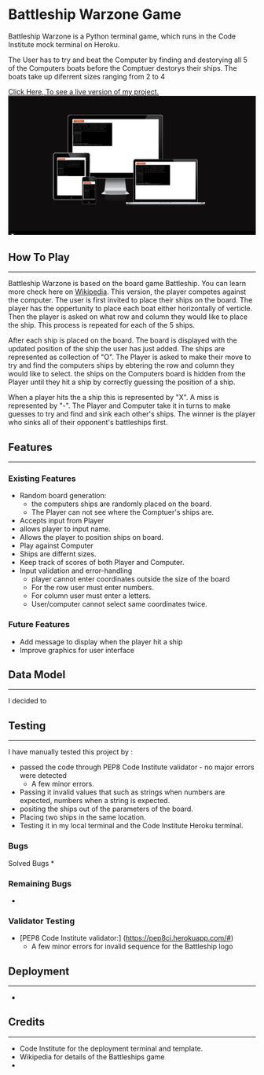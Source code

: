 # Battleship Warzone Game
Battleship Warzone is a Python terminal game, which runs in the Code Institute mock terminal on Heroku.

The User has to try and beat the Computer by finding and destorying all 5 of the Computers boats before the Comptuer destorys their ships. The boats take up diferrent sizes ranging from 2 to 4

[Click Here, To see a live version of my project.](https://battleship-kf.herokuapp.com/)
![Site on all Screen Sizes](images/on_all_screens.png)
## How To Play
-----
Battleship Warzone is based on the board game Battleship. You can learn more check here on [Wikipedia](https://en.wikipedia.org/wiki/Battleship_(game)). This version, the player competes against the computer. The user is first invited to place their ships on the board. The player has the oppertunity to place each boat either horizontally of verticle. Then the player is asked on what row and column they would like to place the ship. This process is repeated for each of the 5 ships.

After each ship is placed on the board. The board is displayed with the updated position of the ship the user has just added. The ships are represented as collection of "O". The Player is asked to make their move to try and find the computers ships by ebtering the row and column they would like to select. the ships on the Computers board is hidden from the Player until they hit a ship by correctly guessing the position of a ship. 

When a player hits the a ship this is represented by "X". A miss is represented by "-". The Player and Computer take it in turns to make guesses to try and find and sink each other's ships.
The winner is the player who sinks all of their opponent's battleships first.
## Features
-----
### Existing Features
* Random board generation:
    * the computers ships are randomly placed on the board.
    * The Player can not see where the Comptuer's ships are.
* Accepts input from Player
* allows player to input name.
* Allows the player to position ships on board.
* Play against Computer
* Ships are differnt sizes.
* Keep track of scores of both Player and Computer.
* Input validation and error-handling
    * player cannot enter coordinates outside the size of the board
    * For the row user must enter numbers.
    * For column user must enter a letters.
    * User/computer cannot select same coordinates twice.

### Future Features
* Add message to display when the player hit a ship
* Improve graphics for user interface
## Data Model
-----
 I decided to 
## Testing
-----
I have manually tested this project by :
* passed the code through PEP8 Code Institute validator - no major errors were detected
    * A few minor errors.
* Passing it invalid values that such as strings when numbers are expected, numbers when a string is expected.
* positing the ships out of the parameters of the board.
* Placing two ships in the same location.
* Testing it in my local terminal and the Code Institute Heroku terminal.

### Bugs
Solved Bugs
* 
### Remaining Bugs
* 
### Validator Testing
* [PEP8 Code Institute validator:] (https://pep8ci.herokuapp.com/#)
    * A few minor errors for invalid sequence for the Battleship logo


## Deployment
-----
* 
## Credits
-----
* Code Institute for the deployment terminal and template.
* Wikipedia for details of the Battleships game
* 